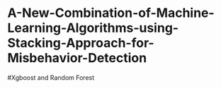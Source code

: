 # A-New-Combination-of-Machine-Learning-Algorithms-using-Stacking-Approach-for-Misbehavior-Detection
#Xgboost and Random Forest
